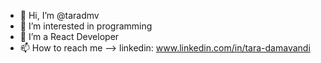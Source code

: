 - 👋 Hi, I’m @taradmv
- 👀 I’m interested in programming
- 🌱 I’m a React Developer
- 📫 How to reach me --> linkedin: www.linkedin.com/in/tara-damavandi

<!---
taradmv/taradmv is a ✨ special ✨ repository because its `README.md` (this file) appears on your GitHub profile.
You can click the Preview link to take a look at your changes.
--->
